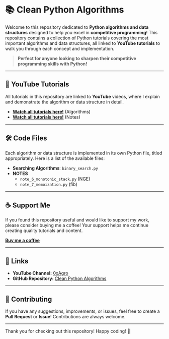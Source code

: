 # 📚 Clean Python Algorithms

Welcome to this repository dedicated to **Python algorithms and data structures** designed to help you excel in **competitive programming**! This repository contains a collection of Python tutorials covering the most important algorithms and data structures, all linked to **YouTube tutorials** to walk you through each concept and implementation.

> **Perfect for anyone looking to sharpen their competitive programming skills with Python!**

---

## 🎥 YouTube Tutorials

All tutorials in this repository are linked to **YouTube** videos, where I explain and demonstrate the algorithm or data structure in detail.

- [**Watch all tutorials here!**](https://www.youtube.com/playlist?list=PLpCYhic-IxVcO8NJ4BnEmNwy-pAvuckvg) (Algorithms)
- [**Watch all tutorials here!**](https://www.youtube.com/playlist?list=PLpCYhic-IxVeWoPtKptbuBXNDccVAGOdU) (Notes)

---

## 🛠️ Code Files

Each algorithm or data structure is implemented in its own Python file, titled appropriately. Here is a list of the available files:

- **Searching Algorithms**: `binary_search.py`
- **NOTES**
  - `note_6_monotonic_stack.py` (NGE)
  - `note_7_memoization.py` (fib)

---

## ☕ Support Me

If you found this repository useful and would like to support my work, please consider buying me a coffee! Your support helps me continue creating quality tutorials and content.

[**Buy me a coffee**](buymeacoffee.com/0xAgro)

---

## 🔗 Links

- **YouTube Channel:** [0xAgro](https://www.youtube.com/@0xAgro)
- **GitHub Repository:** [Clean Python Algorithms](https://github.com/0xAgro/clean-python-algorithms)

---

## 🤝 Contributing

If you have any suggestions, improvements, or issues, feel free to create a **Pull Request** or **Issue**! Contributions are always welcome.

---

Thank you for checking out this repository! Happy coding! 🚀
